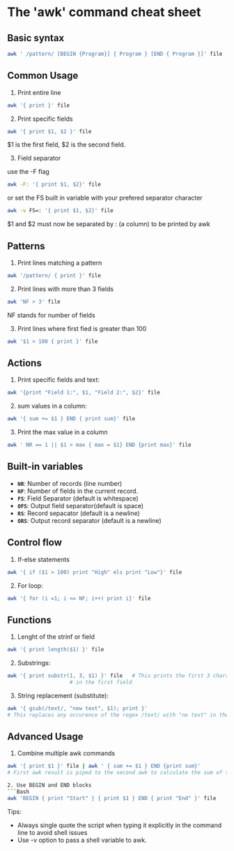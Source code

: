 
# The 'awk' command cheat sheet

## Basic syntax

```Bash
awk ' /pattern/ [BEGIN {Program}] { Program } [END { Program }]' file
```

## Common Usage

1. Print entire line

```Bash
awk '{ print }' file
```

2. Print specific fields

```Bash
awk '{ print $1, $2 }' file
```
$1 is the first field, $2 is the second field.

3. Field separator

use the -F flag
```Bash
awk -F: '{ print $1, $2}' file
```

or set the FS built in variable with your prefered separator character

```Bash
awk -v FS=: '{ print $1, $2}' file
```
$1 and $2 must now be separated by : (a column) to be printed by awk

## Patterns

1. Print lines matching a pattern

```Bash
awk '/pattern/ { print }' file
```

2. Print lines with more than 3 fields

```Bash
awk 'NF > 3' file
```
NF stands for number of fields

3. Print lines where first fied is greater than 100

```Bash
awk '$1 > 100 { print }' file
```

## Actions

1. Print specific fields and text:

```Bash
awk '{print "Field 1:", $1, "Field 2:", $2}' file
```

2. sum values in a column:

```Bash
awk '{ sum += $1 } END { print sum}' file
```

3. Print the max value in a column

```Bash
awk ' NR == 1 || $1 > max { max = $1} END {print max}' file
```

## Built-in variables

* **`NR`**: Number of records (line number)
* **`NF`**: Number of fields in the current record.
* **`FS`**: Field Separator (default is whitespace)
* **`OFS`**: Output field separator(default is space)
* **`RS`**: Record sepacator (default is a newline)
* **`ORS`**: Output record separator (default is a newline)

## Control flow

1. If-else statements

```Bash
awk '{ if ($1 > 100) print "High" els print "Low"}' file
```

2. For loop:

```Bash
awk '{ for (i =1; i <= NF; i++) print i}' file
```

## Functions

1. Lenght of the strinf or field

```Bash
awk '{ print length($1) }' file
```

2. Substrings:

```Bash
awk '{ print substr(1, 3, $1) }' file 	# This prints the first 3 characters 
					# in the first field
```

3. String replacement (substitute):
```Bash
awk '{ gsub(/text/, "new text", $1); print }'
# This replaces any occurence of the regex /text/ with "ne text" in the first field.
```

## Advanced Usage

1. Combine multiple awk commands

```Bash
awk '{ print $1 }' file | awk ' { sum += $1 } END {print sum}'
# First awk result is piped to the second awk to calculate the sum of the first field in each row.

2. Use BEGIN and END blocks
```Bash
awk 'BEGIN { print "Start" } { print $1 } END { print "End" }' file
```
Tips: 
- Always single quote the script when typing it explicitly in the command line to avoid shell issues
- Use -v option to pass a shell variable to awk.
